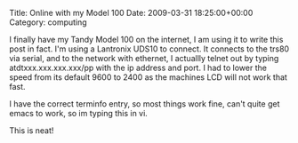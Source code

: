 Title: Online with my Model 100
Date: 2009-03-31 18:25:00+00:00
Category: computing

I finally have my Tandy Model 100 on the internet, I am using it to write this
post in fact. I'm using a Lantronix UDS10 to connect. It connects to the trs80
via serial, and to the network with ethernet, I actuallly telnet out by typing
atdtxxx.xxx.xxx.xxx/pp with the ip address and port. I had to lower the speed
from its default 9600 to 2400 as the machines LCD will not work that fast.

  
  
  
I have the correct terminfo entry, so most things work fine, can't quite get
emacs to work, so im typing this in vi.

  
  
  
This is neat!

